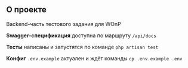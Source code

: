 ## О проекте

Backend-часть тестового задания для WOnP

**Swagger-спецификация** доступна по маршруту `/api/docs` 

**Тесты** написаны и запустятся по команде `php artisan test` 

**Конфиг** `.env.example` актуален и ждёт команды `cp .env.example .env` 
